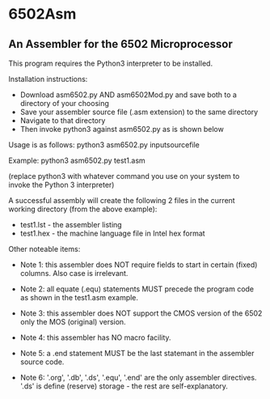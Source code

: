 # 6502Asm
## An Assembler for the 6502 Microprocessor

This program requires the Python3 interpreter to be installed.

Installation instructions:
- Download asm6502.py AND asm6502Mod.py and save both to a directory of your choosing
- Save your assembler source file (.asm extension) to the same directory
- Navigate to that directory
- Then invoke python3 against asm6502.py as is shown below

Usage is as follows:   python3 asm6502.py inputsourcefile

   Example:  python3 asm6502.py test1.asm
   
(replace python3 with whatever command you use on your system to invoke the Python 3 interpreter)
   
A successful assembly will create the following 2 files in the current working directory (from the above example):
   - test1.lst  -  the assembler listing
   - test1.hex  -  the machine language file in Intel hex format
   
Other noteable items:
  - Note 1: this assembler does NOT require fields to start 
    in certain (fixed) columns. Also case is irrelevant. 

  - Note 2: all equate (.equ) statements MUST precede
    the program code as shown in the test1.asm example.
  
  - Note 3: this assembler does NOT support the CMOS
    version of the 6502 only the MOS (original) version.
  
  - Note 4: this assembler has NO macro facility.  
  
  - Note 5: a .end statement MUST be the last
    statemant in the assembler source code.
  
  - Note 6: '.org', '.db', '.ds', '.equ', '.end' are the
    only assembler directives. '.ds' is define (reserve) storage -
    the rest are self-explanatory.  
